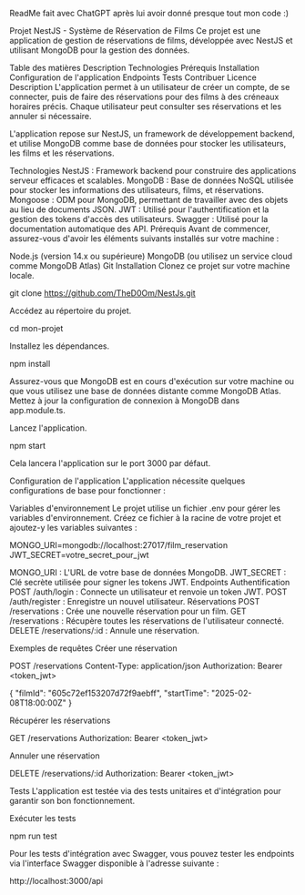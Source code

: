 ReadMe fait avec ChatGPT après lui avoir donné presque tout mon code :)

Projet NestJS - Système de Réservation de Films
Ce projet est une application de gestion de réservations de films, développée avec NestJS et utilisant MongoDB pour la gestion des données.

Table des matières
Description
Technologies
Prérequis
Installation
Configuration de l'application
Endpoints
Tests
Contribuer
Licence
Description
L'application permet à un utilisateur de créer un compte, de se connecter, puis de faire des réservations pour des films à des créneaux horaires précis. Chaque utilisateur peut consulter ses réservations et les annuler si nécessaire.

L'application repose sur NestJS, un framework de développement backend, et utilise MongoDB comme base de données pour stocker les utilisateurs, les films et les réservations.

Technologies
NestJS : Framework backend pour construire des applications serveur efficaces et scalables.
MongoDB : Base de données NoSQL utilisée pour stocker les informations des utilisateurs, films, et réservations.
Mongoose : ODM pour MongoDB, permettant de travailler avec des objets au lieu de documents JSON.
JWT : Utilisé pour l'authentification et la gestion des tokens d'accès des utilisateurs.
Swagger : Utilisé pour la documentation automatique des API.
Prérequis
Avant de commencer, assurez-vous d'avoir les éléments suivants installés sur votre machine :

Node.js (version 14.x ou supérieure)
MongoDB (ou utilisez un service cloud comme MongoDB Atlas)
Git
Installation
Clonez ce projet sur votre machine locale.

git clone https://github.com/TheD0Om/NestJs.git

Accédez au répertoire du projet.

cd mon-projet

Installez les dépendances.

npm install

Assurez-vous que MongoDB est en cours d'exécution sur votre machine ou que vous utilisez une base de données distante comme MongoDB Atlas. Mettez à jour la configuration de connexion à MongoDB dans app.module.ts.

Lancez l'application.

npm start

Cela lancera l'application sur le port 3000 par défaut.

Configuration de l'application
L'application nécessite quelques configurations de base pour fonctionner :

Variables d'environnement
Le projet utilise un fichier .env pour gérer les variables d'environnement. Créez ce fichier à la racine de votre projet et ajoutez-y les variables suivantes :

MONGO_URI=mongodb://localhost:27017/film_reservation
JWT_SECRET=votre_secret_pour_jwt

MONGO_URI : L'URL de votre base de données MongoDB.
JWT_SECRET : Clé secrète utilisée pour signer les tokens JWT.
Endpoints
Authentification
POST /auth/login : Connecte un utilisateur et renvoie un token JWT.
POST /auth/register : Enregistre un nouvel utilisateur.
Réservations
POST /reservations : Crée une nouvelle réservation pour un film.
GET /reservations : Récupère toutes les réservations de l'utilisateur connecté.
DELETE /reservations/:id : Annule une réservation.


Exemples de requêtes
Créer une réservation

POST /reservations
Content-Type: application/json
Authorization: Bearer <token_jwt>

{
  "filmId": "605c72ef153207d72f9aebff",
  "startTime": "2025-02-08T18:00:00Z"
}

Récupérer les réservations

GET /reservations
Authorization: Bearer <token_jwt>

Annuler une réservation

DELETE /reservations/:id
Authorization: Bearer <token_jwt>

Tests
L'application est testée via des tests unitaires et d'intégration pour garantir son bon fonctionnement.

Exécuter les tests

npm run test

Pour les tests d'intégration avec Swagger, vous pouvez tester les endpoints via l'interface Swagger disponible à l'adresse suivante :

http://localhost:3000/api
